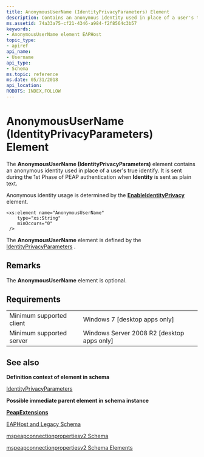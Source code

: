 ```yaml
---
title: AnonymousUserName (IdentityPrivacyParameters) Element
description: Contains an anonymous identity used in place of a user's true identify. It is sent during the 1st Phase of PEAP authentication when Identity is sent as plain text.
ms.assetid: 74a33a75-cf21-4346-a984-f2f8564c3b57
keywords:
- AnonymousUserName element EAPHost
topic_type:
- apiref
api_name:
- Username
api_type:
- Schema
ms.topic: reference
ms.date: 05/31/2018
api_location: 
ROBOTS: INDEX,FOLLOW
---
```


# AnonymousUserName (IdentityPrivacyParameters) Element

The **AnonymousUserName (IdentityPrivacyParameters)** element contains an anonymous identity used in place of a user's true identify. It is sent during the 1st Phase of PEAP authentication when **Identity** is sent as plain text.

Anonymous identity usage is determined by the [**EnableIdentityPrivacy**](mspeapconnectionpropertiesv2-enableidentityprivacy-identityprivacyparameters-element.md) element.

``` syntax
<xs:element name="AnonymousUserName"
    type="xs:String"
    minOccurs="0"
 />
```

The **AnonymousUserName** element is defined by the [IdentityPrivacyParameters](mspeapconnectionpropertiesv2-identityprivacyparameters-complextype.md) .

## Remarks

The **AnonymousUserName** element is optional.

## Requirements



|                                     |                                                         |
|-------------------------------------|---------------------------------------------------------|
| Minimum supported client<br/> | Windows 7 \[desktop apps only\]<br/>              |
| Minimum supported server<br/> | Windows Server 2008 R2 \[desktop apps only\]<br/> |



## See also

<dl> <dt>

**Definition context of element in schema**
</dt> <dt>

[IdentityPrivacyParameters](mspeapconnectionpropertiesv2-identityprivacyparameters-complextype.md)
</dt> <dt>

**Possible immediate parent element in schema instance**
</dt> <dt>

[**PeapExtensions**](mspeapconnectionpropertiesv1schema-peapextensions-eaptype-element.md)
</dt> <dt>

[EAPHost and Legacy Schema](eaphost-schemas.md)
</dt> <dt>

[mspeapconnectionpropertiesv2 Schema](mspeapconnectionpropertiesv2schema-schema.md)
</dt> <dt>

[mspeapconnectionpropertiesv2 Schema Elements](mspeapconnectionpropertiesv2schema-elements.md)
</dt> </dl>

 

 





